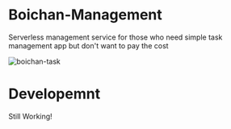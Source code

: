 # Boichan-Management
Serverless management service for those who need simple task management app but don't want to pay the cost

![boichan-task](https://user-images.githubusercontent.com/51347941/137594124-d3b8c6de-1da9-401c-bf9c-5b594f6d65b3.png)

# Developemnt
Still Working!
